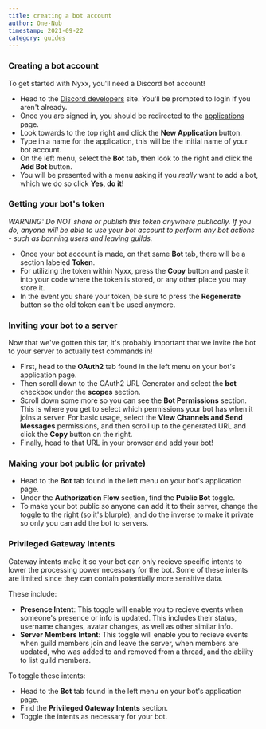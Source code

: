 ```yaml
---
title: creating a bot account
author: One-Nub
timestamp: 2021-09-22
category: guides
---
```


### Creating a bot account
To get started with Nyxx, you'll need a Discord bot account!

- Head to the [Discord developers](https://discord.com/developers) site.
You'll be prompted to login if you aren't already.
- Once you are signed in, you should be redirected to the [applications](https://discord.com/developers/applications) page.
- Look towards to the top right and click the **New Application** button.
- Type in a name for the application, this will be the initial name of your bot account.
- On the left menu, select the **Bot** tab, then look to the right and click the **Add Bot** button.
- You will be presented with a menu asking if you *really* want to add a bot, which we do so click **Yes, do it!**

### Getting your bot's token
_WARNING: Do NOT share or publish this token anywhere publically. If you do, anyone will be able to use your bot account to perform any bot actions - such as banning users and leaving guilds._

- Once your bot account is made, on that same **Bot** tab, there will be a section labeled **Token**.
- For utilizing the token within Nyxx, press the **Copy** button and paste it into your code where the token is stored, or any other place you may store it.
- In the event you share your token, be sure to press the **Regenerate** button so the old token can't be used anymore.

### Inviting your bot to a server
Now that we've gotten this far, it's probably important that we invite the bot to your server to actually test commands in!

- First, head to the **OAuth2** tab found in the left menu on your bot's application page.
- Then scroll down to the OAuth2 URL Generator and select the **bot** checkbox under the **scopes** section.
- Scroll down some more so you can see the **Bot Permissions** section. This is where you get to select which permissions your bot has when it joins a server. For basic usage, select the **View Channels and Send Messages** permissions, and then scroll up to the generated URL and click the **Copy** button on the right.
- Finally, head to that URL in your browser and add your bot!

### Making your bot public (or private)
- Head to the **Bot** tab found in the left menu on your bot's application page.
- Under the **Authorization Flow** section, find the **Public Bot** toggle.
- To make your bot public so anyone can add it to their server, change the toggle to the right (so it's blurple); and do the inverse to make it private so only you can add the bot to servers.

### Privileged Gateway Intents
Gateway intents make it so your bot can only recieve specific intents to lower the processing power necessary for the bot. Some of these intents are limited since they can contain potentially more sensitive data.

These include:
- **Presence Intent**: This toggle will enable you to recieve events when someone's presence or info is updated. This includes their status, username changes, avatar changes, as well as other similar info.
- **Server Members Intent**: This toggle will enable you to recieve events when guild members join and leave the server, when members are updated, who was added to and removed from a thread, and the ability to list guild members.

To toggle these intents:
- Head to the **Bot** tab found in the left menu on your bot's application page.
- Find the **Privileged Gateway Intents** section.
- Toggle the intents as necessary for your bot.
